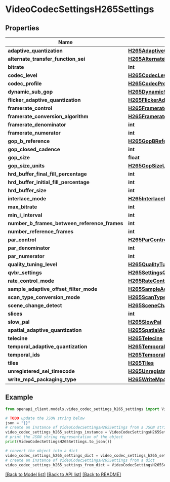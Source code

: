 # VideoCodecSettingsH265Settings


## Properties

Name | Type | Description | Notes
------------ | ------------- | ------------- | -------------
**adaptive_quantization** | [**H265AdaptiveQuantization**](H265AdaptiveQuantization.md) |  | [optional] 
**alternate_transfer_function_sei** | [**H265AlternateTransferFunctionSei**](H265AlternateTransferFunctionSei.md) |  | [optional] 
**bitrate** | **int** |  | [optional] 
**codec_level** | [**H265CodecLevel**](H265CodecLevel.md) |  | [optional] 
**codec_profile** | [**H265CodecProfile**](H265CodecProfile.md) |  | [optional] 
**dynamic_sub_gop** | [**H265DynamicSubGop**](H265DynamicSubGop.md) |  | [optional] 
**flicker_adaptive_quantization** | [**H265FlickerAdaptiveQuantization**](H265FlickerAdaptiveQuantization.md) |  | [optional] 
**framerate_control** | [**H265FramerateControl**](H265FramerateControl.md) |  | [optional] 
**framerate_conversion_algorithm** | [**H265FramerateConversionAlgorithm**](H265FramerateConversionAlgorithm.md) |  | [optional] 
**framerate_denominator** | **int** |  | [optional] 
**framerate_numerator** | **int** |  | [optional] 
**gop_b_reference** | [**H265GopBReference**](H265GopBReference.md) |  | [optional] 
**gop_closed_cadence** | **int** |  | [optional] 
**gop_size** | **float** |  | [optional] 
**gop_size_units** | [**H265GopSizeUnits**](H265GopSizeUnits.md) |  | [optional] 
**hrd_buffer_final_fill_percentage** | **int** |  | [optional] 
**hrd_buffer_initial_fill_percentage** | **int** |  | [optional] 
**hrd_buffer_size** | **int** |  | [optional] 
**interlace_mode** | [**H265InterlaceMode**](H265InterlaceMode.md) |  | [optional] 
**max_bitrate** | **int** |  | [optional] 
**min_i_interval** | **int** |  | [optional] 
**number_b_frames_between_reference_frames** | **int** |  | [optional] 
**number_reference_frames** | **int** |  | [optional] 
**par_control** | [**H265ParControl**](H265ParControl.md) |  | [optional] 
**par_denominator** | **int** |  | [optional] 
**par_numerator** | **int** |  | [optional] 
**quality_tuning_level** | [**H265QualityTuningLevel**](H265QualityTuningLevel.md) |  | [optional] 
**qvbr_settings** | [**H265SettingsQvbrSettings**](H265SettingsQvbrSettings.md) |  | [optional] 
**rate_control_mode** | [**H265RateControlMode**](H265RateControlMode.md) |  | [optional] 
**sample_adaptive_offset_filter_mode** | [**H265SampleAdaptiveOffsetFilterMode**](H265SampleAdaptiveOffsetFilterMode.md) |  | [optional] 
**scan_type_conversion_mode** | [**H265ScanTypeConversionMode**](H265ScanTypeConversionMode.md) |  | [optional] 
**scene_change_detect** | [**H265SceneChangeDetect**](H265SceneChangeDetect.md) |  | [optional] 
**slices** | **int** |  | [optional] 
**slow_pal** | [**H265SlowPal**](H265SlowPal.md) |  | [optional] 
**spatial_adaptive_quantization** | [**H265SpatialAdaptiveQuantization**](H265SpatialAdaptiveQuantization.md) |  | [optional] 
**telecine** | [**H265Telecine**](H265Telecine.md) |  | [optional] 
**temporal_adaptive_quantization** | [**H265TemporalAdaptiveQuantization**](H265TemporalAdaptiveQuantization.md) |  | [optional] 
**temporal_ids** | [**H265TemporalIds**](H265TemporalIds.md) |  | [optional] 
**tiles** | [**H265Tiles**](H265Tiles.md) |  | [optional] 
**unregistered_sei_timecode** | [**H265UnregisteredSeiTimecode**](H265UnregisteredSeiTimecode.md) |  | [optional] 
**write_mp4_packaging_type** | [**H265WriteMp4PackagingType**](H265WriteMp4PackagingType.md) |  | [optional] 

## Example

```python
from openapi_client.models.video_codec_settings_h265_settings import VideoCodecSettingsH265Settings

# TODO update the JSON string below
json = "{}"
# create an instance of VideoCodecSettingsH265Settings from a JSON string
video_codec_settings_h265_settings_instance = VideoCodecSettingsH265Settings.from_json(json)
# print the JSON string representation of the object
print(VideoCodecSettingsH265Settings.to_json())

# convert the object into a dict
video_codec_settings_h265_settings_dict = video_codec_settings_h265_settings_instance.to_dict()
# create an instance of VideoCodecSettingsH265Settings from a dict
video_codec_settings_h265_settings_from_dict = VideoCodecSettingsH265Settings.from_dict(video_codec_settings_h265_settings_dict)
```
[[Back to Model list]](../README.md#documentation-for-models) [[Back to API list]](../README.md#documentation-for-api-endpoints) [[Back to README]](../README.md)



